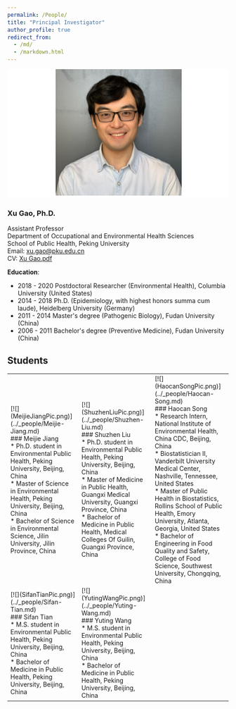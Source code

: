 ```yaml
---
permalink: /People/
title: "Principal Investigator"
author_profile: true
redirect_from: 
  - /md/
  - /markdown.html
---
```


![](webpeopleme.png)

### Xu Gao, Ph.D.
Assistant Professor \
Department of Occupational and Environmental Health Sciences \
School of Public Health, Peking University \
Email: <xu.gao@pku.edu.cn> \
CV: [Xu Gao.pdf](https://github.com/gearpku2020/gearpku2020.github.io/blob/main/CV/CV%20-%20Xu%20Gao.pdf)

**Education**: 
* 2018 - 2020 Postdoctoral Researcher (Environmental Health), Columbia University (United States)
* 2014 - 2018 Ph.D. (Epidemiology, with highest honors summa cum laude), Heidelberg University (Germany)
* 2011 - 2014 Master's degree (Pathogenic Biology), Fudan University (China)
* 2006 - 2011 Bachelor's degree (Preventive Medicine), Fudan University (China)

## Students

<table>
  <tr>
    <td>[![](MeijieJiangPic.png)](../_people/Meijie-Jiang.md)<br>### Meijie Jiang<br>* Ph.D. student in Environmental Public Health, Peking University, Beijing, China<br>* Master of Science in Environmental Health, Peking University, Beijing, China<br>* Bachelor of Science in Environmental Science, Jilin University, Jilin Province, China</td>
    <td>[![](ShuzhenLiuPic.png)](../_people/Shuzhen-Liu.md)<br>### Shuzhen Liu<br>* Ph.D. student in Environmental Public Health, Peking University, Beijing, China<br>* Master of Medicine in Public Health, Guangxi Medical University, Guangxi Province, China<br>* Bachelor of Medicine in Public Health, Medical Colleges Of Guilin, Guangxi Province, China</td>
    <td>[![](HaocanSongPic.png)](../_people/Haocan-Song.md)<br>### Haocan Song<br>* Research Intern, National Institute of Environmental Health, China CDC, Beijing, China<br>* Biostatistician II, Vanderbilt University Medical Center, Nashville, Tennessee, United States<br>* Master of Public Health in Biostatistics, Rollins School of Public Health, Emory University, Atlanta, Georgia, United States<br>* Bachelor of Engineering in Food Quality and Safety, College of Food Science, Southwest University, Chongqing, China</td>
  </tr>
  <tr>
    <td>[![](SifanTianPic.png)](../_people/Sifan-Tian.md)<br>### Sifan Tian<br>* M.S. student in Environmental Public Health, Peking University, Beijing, China<br>* Bachelor of Medicine in Public Health, Peking University, Beijing, China</td>
    <td>[![](YutingWangPic.png)](../_people/Yuting-Wang.md)<br>### Yuting Wang<br>* M.S. student in Environmental Public Health, Peking University, Beijing, China<br>* Bachelor of Medicine in Public Health, Peking University, Beijing, China</td>
    <td></td>
  </tr>
</table>

